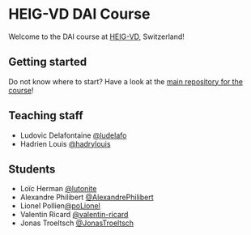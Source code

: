 # HEIG-VD DAI Course

Welcome to the DAI course at [HEIG-VD](https://heig-vd.ch), Switzerland!

## Getting started

Do not know where to start? Have a look at the
[main repository for the course](https://github.com/heig-vd-dai-course/heig-vd-dai-course)!

## Teaching staff

<!--
Please add your name in alphabetical order (by last name) in this format:
First name Last name [@GitHub username](https://github.com/USERNAME)
-->

- Ludovic Delafontaine [@ludelafo](https://github.com/ludelafo/)
- Hadrien Louis [@hadrylouis](https://github.com/hadrylouis)

## Students

<!--
Please add your name in alphabetical order (by last name) in this format:
First name Last name [@GitHub username](https://github.com/USERNAME)
-->

- Loïc Herman [@lutonite](https://github.com/Lutonite)
- Alexandre Philibert [@AlexandrePhilibert](https://github.com/AlexandrePhilibert)
- Lionel Pollien[@poLionel](https://github.com/poLionel)
- Valentin Ricard [@valentin-ricard](https://github-com/valentin-ricard) 
- Jonas Troeltsch [@JonasTroeltsch](https://github.com/JonasTroeltsch)
